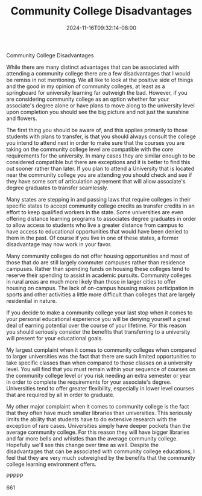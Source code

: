 ﻿---
title: "Community College Disadvantages"
date: 2024-11-16T09:32:14-08:00
description: "Education Tips for Web Success"
featured_image: "/images/Education.jpg"
tags: ["Education"]
---

Community College Disadvantages

While there are many distinct advantages that can be associated with attending a community college there are a few disadvantages that I would be remiss in not mentioning. We all like to look at the positive side of things and the good in my opinion of community colleges, at least as a springboard for university learning far outweigh the bad. However, if you are considering community college as an option whether for your associate's degree alone or have plans to move along to the university level upon completion you should see the big picture and not just the sunshine and flowers.

The first thing you should be aware of, and this applies primarily to those students with plans to transfer, is that you should always consult the college you intend to attend next in order to make sure that the courses you are taking on the community college level are compatible with the core requirements for the university. In many cases they are similar enough to be considered compatible but there are exceptions and it is better to find this out sooner rather than later. If you plan to attend a University that is located near the community college you are attending you should check and see if they have some sort of articulation agreement that will allow associate's degree graduates to transfer seamlessly. 

Many states are stepping in and passing laws that require colleges in their specific states to accept community college credits as transfer credits in an effort to keep qualified workers in the state. Some universities are even offering distance learning programs to associates degree graduates in order to allow access to students who live a greater distance from campus to have access to educational opportunities that would have been denied to them in the past. Of course if you live in one of these states, a former disadvantage may now work in your favor.

Many community colleges do not offer housing opportunities and most of those that do are still largely commuter campuses rather than residence campuses. Rather than spending funds on housing these colleges tend to reserve their spending to assist in academic pursuits. Community colleges in rural areas are much more likely than those in larger cities to offer housing on campus. The lack of on-campus housing makes participation in sports and other activities a little more difficult than colleges that are largely residential in nature. 

If you decide to make a community college your last stop when it comes to your personal educational experience you will be denying yourself a great deal of earning potential over the course of your lifetime. For this reason you should seriously consider the benefits that transferring to a university will present for your educational goals. 

My largest complaint when it comes to community colleges when compared to larger universities was the fact that there are such limited opportunities to take specific classes than when compared to those classes on a university level. You will find that you must remain within your sequence of courses on the community college level or you risk needing an extra semester or year in order to complete the requirements for your associate's degree. Universities tend to offer greater flexibility, especially in lower level courses that are required by all in order to graduate.

My other major complaint when it comes to community college is the fact that they often have much smaller libraries than universities. This seriously limits the ability that students have to do extensive research with the exception of rare cases. Universities simply have deeper pockets than the average community college.  For this reason they will have bigger libraries and far more bells and whistles than the average community college. Hopefully we'll see this change over time as well. Despite the disadvantages that can be associated with community college educations, I feel that they are very much outweighed by the benefits that the community college learning environment offers.

PPPPP

661




